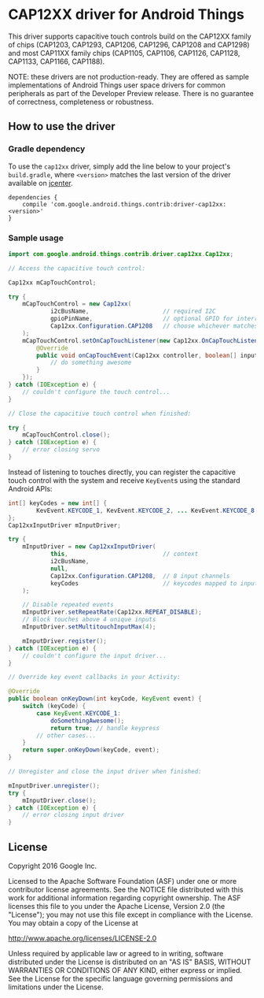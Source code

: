 CAP12XX driver for Android Things
=================================

This driver supports capacitive touch controls build on the CAP12XX family of chips
(CAP1203, CAP1293, CAP1206, CAP1296, CAP1208 and CAP1298) and most CAP11XX family chips 
(CAP1105, CAP1106, CAP1126, CAP1128, CAP1133, CAP1166, CAP1188).

NOTE: these drivers are not production-ready. They are offered as sample
implementations of Android Things user space drivers for common peripherals
as part of the Developer Preview release. There is no guarantee
of correctness, completeness or robustness.

How to use the driver
---------------------

### Gradle dependency

To use the `cap12xx` driver, simply add the line below to your project's `build.gradle`,
where `<version>` matches the last version of the driver available on [jcenter][jcenter].

```
dependencies {
    compile 'com.google.android.things.contrib:driver-cap12xx:<version>'
}
```

### Sample usage

```java
import com.google.android.things.contrib.driver.cap12xx.Cap12xx;

// Access the capacitive touch control:

Cap12xx mCapTouchControl;

try {
    mCapTouchControl = new Cap12xx(
            i2cBusName,                     // required I2C
            gpioPinName,                    // optional GPIO for interrupt alerts
            Cap12xx.Configuration.CAP1208   // choose whichever matches your chip
    );
    mCapTouchControl.setOnCapTouchListener(new Cap12xx.OnCapTouchListener() {
        @Override
        public void onCapTouchEvent(Cap12xx controller, boolean[] inputStatus) {
            // do something awesome
        }
    });
} catch (IOException e) {
    // couldn't configure the touch control...
}

// Close the capacitive touch control when finished:

try {
    mCapTouchControl.close();
} catch (IOException e) {
    // error closing servo
}
```

Instead of listening to touches directly, you can register the capacitive touch control
with the system and receive `KeyEvent`s using the standard Android APIs:

```java
int[] keyCodes = new int[] {
        KevEvent.KEYCODE_1, KevEvent.KEYCODE_2, ... KevEvent.KEYCODE_8
};
Cap12xxInputDriver mInputDriver;

try {
    mInputDriver = new Cap12xxInputDriver(
            this,                           // context
            i2cBusName,
            null,
            Cap12xx.Configuration.CAP1208,  // 8 input channels
            keyCodes                        // keycodes mapped to input channels
    );

    // Disable repeated events
    mInputDriver.setRepeatRate(Cap12xx.REPEAT_DISABLE);
    // Block touches above 4 unique inputs
    mInputDriver.setMultitouchInputMax(4);

    mInputDriver.register();
} catch (IOException e) {
    // couldn't configure the input driver...
}

// Override key event callbacks in your Activity:

@Override
public boolean onKeyDown(int keyCode, KeyEvent event) {
    switch (keyCode) {
        case KeyEvent.KEYCODE_1:
            doSomethingAwesome();
            return true; // handle keypress
        // other cases...
    }
    return super.onKeyDown(keyCode, event);
}

// Unregister and close the input driver when finished:

mInputDriver.unregister();
try {
    mInputDriver.close();
} catch (IOException e) {
    // error closing input driver
}
```

License
-------

Copyright 2016 Google Inc.

Licensed to the Apache Software Foundation (ASF) under one or more contributor
license agreements.  See the NOTICE file distributed with this work for
additional information regarding copyright ownership.  The ASF licenses this
file to you under the Apache License, Version 2.0 (the "License"); you may not
use this file except in compliance with the License.  You may obtain a copy of
the License at

  http://www.apache.org/licenses/LICENSE-2.0

Unless required by applicable law or agreed to in writing, software
distributed under the License is distributed on an "AS IS" BASIS, WITHOUT
WARRANTIES OR CONDITIONS OF ANY KIND, either express or implied.  See the
License for the specific language governing permissions and limitations under
the License.

[jcenter]: https://bintray.com/google/androidthings/contrib-driver-cap12xx/_latestVersion
